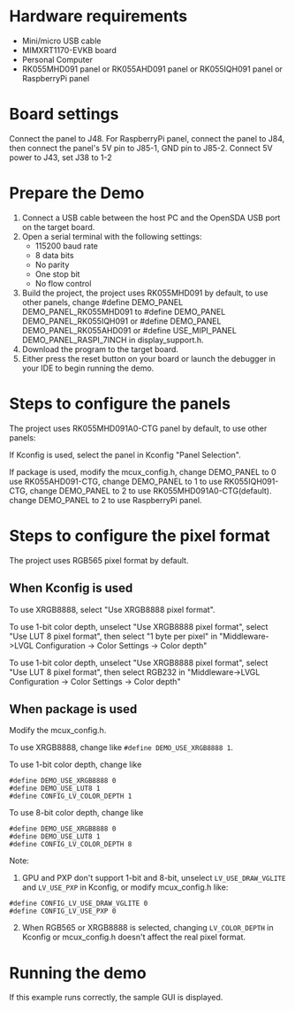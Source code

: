 Hardware requirements
=====================
- Mini/micro USB cable
- MIMXRT1170-EVKB board
- Personal Computer
- RK055MHD091 panel or RK055AHD091 panel or RK055IQH091 panel or RaspberryPi panel

Board settings
============
Connect the panel to J48. For RaspberryPi panel, connect the panel to J84,
then connect the panel's 5V pin to J85-1, GND pin to J85-2.
Connect 5V power to J43, set J38 to 1-2

Prepare the Demo
===============
1.  Connect a USB cable between the host PC and the OpenSDA USB port on the target board.
2.  Open a serial terminal with the following settings:
    - 115200 baud rate
    - 8 data bits
    - No parity
    - One stop bit
    - No flow control
3.  Build the project, the project uses RK055MHD091 by default, to use other panels,
    change
    #define DEMO_PANEL DEMO_PANEL_RK055MHD091
    to
    #define DEMO_PANEL DEMO_PANEL_RK055IQH091
    or
    #define DEMO_PANEL DEMO_PANEL_RK055AHD091
    or
    #define USE_MIPI_PANEL DEMO_PANEL_RASPI_7INCH
    in display_support.h.
4.  Download the program to the target board.
5.  Either press the reset button on your board or launch the debugger in your IDE to begin running the demo.


Steps to configure the panels
===============
The project uses RK055MHD091A0-CTG panel by default, to use other panels:

If Kconfig is used, select the panel in Kconfig "Panel Selection".

If package is used, modify the mcux_config.h, change DEMO_PANEL to 0 use RK055AHD091-CTG,
change DEMO_PANEL to 1 to use RK055IQH091-CTG, change DEMO_PANEL to 2 to use RK055MHD091A0-CTG(default).
change DEMO_PANEL to 2 to use RaspberryPi panel.


Steps to configure the pixel format
===============
The project uses RGB565 pixel format by default.

When Kconfig is used
----------------
To use XRGB8888, select "Use XRGB8888 pixel format".

To use 1-bit color depth, unselect "Use XRGB8888 pixel format", select "Use LUT 8 pixel format",
then select "1 byte per pixel" in "Middleware->LVGL Configuration -> Color Settings -> Color depth"

To use 1-bit color depth, unselect "Use XRGB8888 pixel format", select "Use LUT 8 pixel format",
then select RGB232 in "Middleware->LVGL Configuration -> Color Settings -> Color depth"

When package is used
----------------
Modify the mcux_config.h.

To use XRGB8888, change like `#define DEMO_USE_XRGB8888 1`.

To use 1-bit color depth, change like
```
#define DEMO_USE_XRGB8888 0
#define DEMO_USE_LUT8 1
#define CONFIG_LV_COLOR_DEPTH 1
```

To use 8-bit color depth, change like
```
#define DEMO_USE_XRGB8888 0
#define DEMO_USE_LUT8 1
#define CONFIG_LV_COLOR_DEPTH 8
```

Note:
1. GPU and PXP don't support 1-bit and 8-bit, unselect `LV_USE_DRAW_VGLITE` and `LV_USE_PXP`
in Kconfig, or modify mcux_config.h like:
```
#define CONFIG_LV_USE_DRAW_VGLITE 0
#define CONFIG_LV_USE_PXP 0
```
2. When RGB565 or XRGB8888 is selected, changing `LV_COLOR_DEPTH` in Kconfig or mcux_config.h
doesn't affect the real pixel format.

Running the demo
===============
If this example runs correctly, the sample GUI is displayed.
